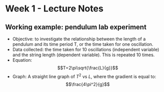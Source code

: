 ﻿# Week 1 - Lecture Notes
## Working example: pendulum lab experiment

- Objective: to investigate the relationship between the length of a pendulum and its time period T, or the time taken for one oscillation.
- Data collected: the time taken for 10 oscillations (independent variable) and the string length (dependent variable). This is repeated 10 times. 
- Equation: $$T=2\pi\sqrt{\frac{L}{g}}$$
- Graph: A straight line graph of $T^2$ vs $L$, where the gradient is equal to: $$\frac{4\pi^2}{g}$$


